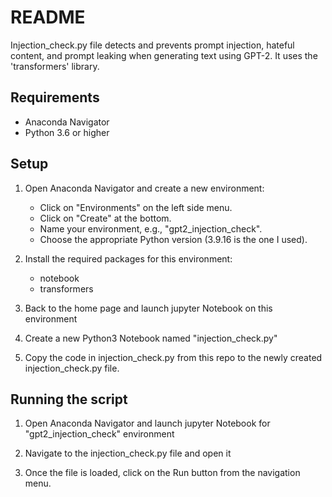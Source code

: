 # README

Injection_check.py file detects and prevents prompt injection, hateful content, and prompt leaking when generating text using GPT-2. It uses the 'transformers' library.

## Requirements

- Anaconda Navigator
- Python 3.6 or higher

## Setup

1. Open Anaconda Navigator and create a new environment:
   - Click on "Environments" on the left side menu.
   - Click on "Create" at the bottom.
   - Name your environment, e.g., "gpt2_injection_check".
   - Choose the appropriate Python version (3.9.16 is the one I used).

2. Install the required packages for this environment:
    - notebook
    - transformers

3. Back to the home page and launch jupyter Notebook on this environment

4. Create a new Python3 Notebook named "injection_check.py"

5. Copy the code in injection_check.py from this repo to the newly created injection_check.py file.

## Running the script

1. Open Anaconda Navigator and launch jupyter Notebook for "gpt2_injection_check" environment

2. Navigate to the injection_check.py file and open it

3. Once the file is loaded, click on the Run button from the navigation menu.
